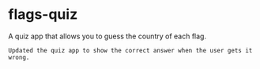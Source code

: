 # flags-quiz
A quiz app that allows you to guess the country of each flag.   

    Updated the quiz app to show the correct answer when the user gets it wrong.
